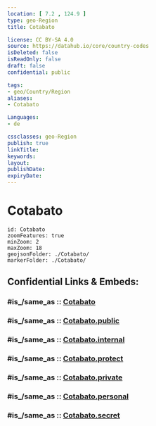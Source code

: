 ```yaml
---
location: [ 7.2 , 124.9 ] 
type: geo-Region
title: Cotabato

license: CC BY-SA 4.0
source: https://datahub.io/core/country-codes
isDeleted: false
isReadOnly: false
draft: false
confidential: public

tags:
- geo/Country/Region
aliases:
- Cotabato

Languages:
- de

cssclasses: geo-Region
publish: true
linkTitle: 
keywords: 
layout: 
publishDate: 
expiryDate: 
---
```


# Cotabato

```leaflet
id: Cotabato
zoomFeatures: true 
minZoom: 2 
maxZoom: 18
geojsonFolder: ./Cotabato/
markerFolder: ./Cotabato/
```


## Confidential Links & Embeds: 

### #is_/same_as :: [Cotabato](/_Standards/Earth/Continent/Asia/Asia~South~East/Malay_Archipelago/Philippines/Regions~Philippines/Cotabato.md) 

### #is_/same_as :: [Cotabato.public](/_public/Earth/Continent/Asia/Asia~South~East/Malay_Archipelago/Philippines/Regions~Philippines/Cotabato.public.md) 

### #is_/same_as :: [Cotabato.internal](/_internal/Earth/Continent/Asia/Asia~South~East/Malay_Archipelago/Philippines/Regions~Philippines/Cotabato.internal.md) 

### #is_/same_as :: [Cotabato.protect](/_protect/Earth/Continent/Asia/Asia~South~East/Malay_Archipelago/Philippines/Regions~Philippines/Cotabato.protect.md) 

### #is_/same_as :: [Cotabato.private](/_private/Earth/Continent/Asia/Asia~South~East/Malay_Archipelago/Philippines/Regions~Philippines/Cotabato.private.md) 

### #is_/same_as :: [Cotabato.personal](/_personal/Earth/Continent/Asia/Asia~South~East/Malay_Archipelago/Philippines/Regions~Philippines/Cotabato.personal.md) 

### #is_/same_as :: [Cotabato.secret](/_secret/Earth/Continent/Asia/Asia~South~East/Malay_Archipelago/Philippines/Regions~Philippines/Cotabato.secret.md)

